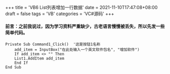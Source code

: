 +++
title = 'VB6 List列表增加一行数据'
date = 2021-11-10T17:47:08+08:00
draft = false
tags = 'VB'
categories = 'VC#源码'
+++

#### 前言：之前我说过，因为学习资料严重缺少，古老语言慢慢被丢失，所以先发一些简单代码。
``` vb.net {linenos=inline}
Private Sub Command1_Click()  '这是按钮1名称
    add_item = InputBox("在此处输入一个英文软件包名", "增加软件")
    If add_item <> "" Then
    List1.AddItem add_item
    End If
End Sub
```